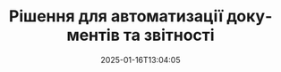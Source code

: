---
############################# Static ############################
layout: "family"
date:  2025-01-16T13:04:05
draft: false

product: "Assembly"
product_tag: "assembly"

lang: uk

############################# Head ############################
head_title: "API для .NET, Java, Node.js та онлайн-додатків для складання документів від GroupDocs"
head_description: "Отримайте універсальне рішення для автоматизації документів та звітності для додатків .NET, Java та Node.js. Генеруйте всі типові документи з кастомізованих шаблонів та даних."

############################# Header ############################
title: "Рішення для автоматизації документів та звітності"
description:  |
  Створюйте детальні звіти, використовуючи шаблони та джерела даних за допомогою наших кросплатформних додатків та API.

  Генеруйте звіти в таких форматах, як Word, Excel, презентації та багатьох інших, використовуючи шаблони з гнучким розміткою.

  Заповнюйте діаграми, штрих-коди, таблиці та інші елементи даними з джерел, таких як JSON, XML, CSV тощо.

############################# Supported Platforms ###############################
supported_platforms:
  enable: true
  head_title: "Виберіть свою платформу"
  title: "Платформна незалежність"
  description: "GroupDocs.Assembly сумісний з наступними операційними системами та фреймворками:"
  details_link_title: "Дізнатися більше"

  items:
    # items loop
    - title: ".NET"
      description: GroupDocs.Assembly .NET 
      color: "blue"
      tag: "net"
      link: "/assembly/net/"
      features_link: "https://docs.groupdocs.com/assembly/net/system-requirements/"
      features:
          # features loop
          - rows: "3"
            content: |
                    .NET Framework 2.0 or higher <br> Mono Framework 1.2 or higher
      
          # features loop
          - rows: "4"
            content: |
                    Windows Desktop <br> Windows Server <br> Microsoft Azure <br> Linux
      
          # features loop
          - rows: "3"
            content: |
                    Microsoft Visual Studio <br> Xamarin.Android <br> MonoDevelop
      
          # features loop
          - rows: "1"
            content: |
                    50+ file formats
      

    # items loop
    - title: "Java"
      description: GroupDocs.Assembly Java
      color: "red"
      tag: "java"
      link: "/assembly/java/"
      features_link: "https://docs.groupdocs.com/assembly/java/system-requirements/"
      features:
          # features loop
          - rows: "3"
            content: |
                    Java 7 (1.7) or higher
      
          # features loop
          - rows: "4"
            content: |
                    Windows Desktop <br> Windows Server <br> Linux <br> Mac OS
      
          # features loop
          - rows: "3"
            content: |
                   NetBeans <br> IntelliJ IDEA <br> Eclipse 
      
          # features loop
          - rows: "1"
            content: |
                    50+ file formats

    # items loop
    - title: "Node.js"
      description: GroupDocs.Assembly "Node.js
      color: "green"
      tag: "nodejs-java"
      link: "/assembly/nodejs-java/"
      features_link: "https://docs.groupdocs.com/assembly/nodejs-java/system-requirements/"
      features:
          # features loop
          - rows: "3"
            content: |
                    Node.js 16+ and J2SE 8.0 (1.8)+
      
          # features loop
          - rows: "4"
            content: |
                    Windows <br> Linux <br> Mac OS
      
          # features loop
          - rows: "3"
            content: |
                    Atom <br> Visual Studio Code <br> Будь-який інший текстовий редактор
      
          # features loop
          - rows: "1"
            content: |
                    50+ file formats


############################# Features ###############################
features:
  enable: true
  title: "Ключові особливості GroupDocs.Assembly"
  description: "Це рішення допомагає вам створювати звіти в популярних форматах документів, автоматично заповнених вашими бізнес-даними. Автоматизуйте завдання генерування документів."

  items:
    # items loop
    - icon: "additional"
      title: "Заповнення шаблонів даними"
      content: "Заповнюйте звіти, використовуючи дані з підтримуваних джерел."

    # items loop
    - icon: "manipulate"
      title: "Гнучка розмітка"
      content: "Додавайте дані до документів у настроюваний спосіб."

    # items loop
    - icon: "structure"
      title: "Вбудовані функції документів"
      content: "Відображайте дані, використовуючи таблиці, діаграми та штрих-коди."

    # items loop
    - icon: "merge"
      title: "Всі популярні формати"
      content: "Підтримує всі поширено вживані формати документів."

############################# Code samples ############################
code_samples:
  enable: true
  title: "Генерація добре налаштованих звітів"
  description: "GroupDocs.Assembly приклади коду"
  items:
    # code sample loop
    - title: "Використання згенерованих штрих-кодів"
      content: |
       GroupDocs.Assembly дозволяє вбудовувати розмітку штрих-кодів у шаблонах звітів. Під час створення звіту штрих-код генерується на основі розмітки та наданих даних. Вкажіть шлях до шаблону, що містить текст, об'єкти даних і розмітку. Також вкажіть джерело даних, щоб заповнити штрих-код вмістом.
      samples:
        - language: "C#"
          color: "blue"
          content: |
            ```csharp {style=abap}   
            // Створіть екземпляр класу DocumentAssembler
            DocumentAssembler assembler = new DocumentAssembler();

            //Вкажіть шлях до шаблону
            var tmp_path = "barcode_template.docx";

            //Вкажіть шлях для результату документа
            var res_path = "result.docx";

            //Створіть екземпляр джерела даних
            var data = new DataSourceInfo(DataLayer.GetCustomerData(), "customer");

            //Викличте AssembleDocument, щоб згенерувати звіт
            assembler.AssembleDocument(tmp_path, res_path, data);

            ```
        - language: "Java"
          color: "red"
          content: |
            ```java {style=abap}   
            // Створіть екземпляр класу DocumentAssembler
            DocumentAssembler assembler = new DocumentAssembler();
            
            //Вкажіть шлях до шаблону
            String tmp_path = "barcode_template.docx";

            //Вкажіть шлях для результату документа
            String res_path = "result.docx";

            //Створіть екземпляр джерела даних
            DataSourceInfo data = new DataSourceInfo(new DataStorage(), null);

            // Викличте AssembleDocument, щоб згенерувати звіт
            assembler.assembleDocument(tmp_path, res_path, data);

            ```
        - language: "TypeScript"
          color: "green"
          content: |
            ```javascript {style=abap}   
            const assemblyLib = require('@groupdocs/groupdocs.assembly');

            // Створіть екземпляр класу DocumentAssembler
            const assembler = new assemblyLib.DocumentAssembler();
            
            //Вкажіть шлях до шаблону
            const tmp_path = "barcode_template.docx";

            //Вкажіть шлях для результату документа
            const res_path = "result.docx";

            //Створіть екземпляр джерела даних
            const data = new assemblyLib.DataSourceInfo(new assemblyLib.DataStorage(), null);

            // Викличте AssembleDocument, щоб згенерувати звіт
            assembler.assembleDocument(tmp_path, res_path, data);

            ```


############################# Supported Formats ###############################
formats:
  enable: true
  title: "Підтримує понад 50 форматів файлів"
  description: "GroupDocs.Assembly працює майже з усіма популярними форматами файлів."

############################# Metrics ###############################
metrics:
  enable: true
  title: "Статистика нашого продукту"
  description: "Досліджуйте показники продукту, щоб отримати уявлення про наш прогрес, вплив і зростання."

  items:
    # items loop
    - number: "50+"
      title: "Підтримувані формати"
      content: "Ми підтримуємо понад 50 найбільш використовуваних форматів документів."

    # items loop
    - number: "650k"
      title: "Завантаження NuGet"
      content: "GroupDocs.Assembly для .NET є популярною бібліотекою з понад 650,000 завантажень на NuGet."

    # items loop
    - number: "18k"
      title: "Завантаження Maven"
      content: "Розробники Java завантажили GroupDocs.Assembly на Maven понад 18,000 разів."

    # items loop
    - number: "150+"
      title: "Щасливі клієнти"
      content: "Нашими продуктами користуються окремі розробники та провідні компанії по всьому світу для створення інноваційних рішень."


############################# Customers ###############################
customers:
  enable: true
  title: "Наші щасливі клієнти"
  description: "Бібліотеки GroupDocs використовуються деякими з найвідоміших і шанованих брендів у світі."

  items:
    # items loop
    - title: "BenQ Corporation"
      logo: "benq"
      
    # items loop
    - title: "Nasdaq Stock Market"
      logo: "nasdaq"
      
    # items loop
    - title: "AT&T Inc."
      logo: "att"
      
    # items loop
    - title: "Customer logo AstraZeneca"
      logo: "astrazeneca"
      
    # items loop
    - title: "Central Bank of Argentina"
      logo: "argentinacentralbank"
      
    # items loop
    - title: "Roche Holding AG"
      logo: "roche"
      
    # items loop
    - title: "Capita"
      logo: "capita"
      
    # items loop
    - title: "Axa S.A."
      logo: "axa"
      
    # items loop
    - title: "Instructure Inc."
      logo: "instructure"
      
    # items loop
    - title: "Wipro"
      logo: "wipro"


############################# Actions ###############################
actions:
  enable: true
  title: "Готові почати?"
  description: "Випробуйте функції GroupDocs.Assembly на своїй платформі безкоштовно."

  items:
    # items loop
    - title: ".NET"
      color: "blue"
      link: "/assembly/net/"

    # items loop
    - title: "Java"
      color: "red"
      link: "/assembly/java/"

    # items loop
    - title: "Node.js via Java"
      color: "green"
      link: "/assembly/nodejs-java/"

############################# FAQ ###############################
faq:
  enable: true
  title: "Поширені запитання"
  description: "Перегляньте наші Поширені запитання."

  items:
    # items loop
    - question: "Чи вимагає GroupDocs.Assembly зовнішніх бібліотек для складання документів?"
      answer: "Ні, GroupDocs.Assembly працює незалежно і не вимагає сторонніх бібліотек, таких як Adobe Acrobat або Microsoft Office."

    # items loop
    - question: "Чи можу я протестувати функції GroupDocs.Assembly перед покупкою?"
      answer: "Так, можете! GroupDocs.Assembly пропонує безкоштовний пробний період. Встановіть його та досліджуйте його функції. Версія пробного періоду додає 'позначки пробного періоду' до ваших документів і обробляє лише перші 3 сторінки. Для повного досвіду отримайте безкоштовну 30-денну тимчасову ліцензію для доступу до всіх функцій. Докладнішу інформацію можна знайти в розділі [тимчасова ліцензія](https://purchase.groupdocs.com/temporary-license/)."

    # items loop
    - question: "Які типи ліцензій доступні?"
      answer: "Шукаєте ліцензію GroupDocs.Assembly? Ми пропонуємо різноманітні варіанти, щоб відповідати вашим потребам. Вибирайте на основі розміру вашої команди, місця розгортання (один офіс або дистанційна робота) і або вам потрібно ділитися SDK/API з клієнтами для розподілу. Альтернативно, виберіть ліцензію на використання на місяць із помісячними планами — плати тільки за те, що використовуєш. Знайдіть найкращий варіант для вас у розділі [ціни](https://purchase.groupdocs.com/pricing/assembly/net/)."

############################# Cloud Links ###############################
cloud_links:
  enable: true
  title: "GroupDocs.Assembly Низькокодові API"
  description: "Генеруйте документи за допомогою вашого додатку через наш хмарний REST API."
  
  items:
    # items loop
    - title: "GroupDocs.Assembly Cloud for cURL"
      content: "Використовуйте cURL RESTful API для додавання даних до шаблонів Word, Excel, PowerPoint та багатьох інших."
      icon: "groupdocs_assembly-for-curl"
      link: "https://products.groupdocs.cloud/assembly/curl"

    # items loop
    - title: "GroupDocs.Assembly Cloud for .NET"
      content: "Покращте свої .NET-додатки, генеруючи звіти через Cloud SDK. Відображайте бізнес-дані у вашому нестандартному форматі."
      icon: "groupdocs_assembly-for-net"
      link: "https://products.groupdocs.cloud/assembly/net"

    # items loop
    - title: "GroupDocs.Assembly Cloud for Java"
      content: "GroupDocs.Assembly SDK пропонує різноманітні варіанти для Java-додатків для генерації різних типів документів."
      icon: "groupdocs_assembly-for-java"
      link: "https://products.groupdocs.cloud/assembly/java"

############################# App links ###############################
app_links:
  enable: true
  title: "GroupDocs.Assembly Веб-додатки"
  description: "GroupDocs.Assembly пропонує безкоштовний веб-додаток для створення документів. Ви можете обробляти більше ніж 50 популярних форматів файлів безпосередньо у вашому браузері БЕЗКОШТОВНО."

  items:
    # items loop
    - title: "GroupDocs.Assembly Total"
      content: "Генеруйте звіти у форматах Excel, Word, PowerPoint та багатьох інших безпосередньо з браузера."
      icon: "groupdocs_watermark-app"
      link: "https://products.groupdocs.app/assembly/total"

    # items loop
    - title: "GroupDocs.Assembly Word"
      content: "Створюйте документи Microsoft Word з шаблонів і джерел даних."
      icon: "groupdocs_words-app"
      link: "https://products.groupdocs.app/assembly/docx"

    # items loop
    - title: "GroupDocs.Assembly Excel"
      content: "Завантажте шаблон і джерело даних для безкоштовної генерації звітів Excel."
      icon: "groupdocs_pdf-app"
      link: "https://products.groupdocs.app/assembly/xlsx"


      


---